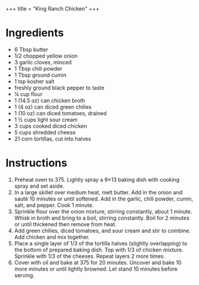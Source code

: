 +++
title = "King Ranch Chicken"
+++

# Ingredients

- 6 Tbsp butter
- 1/2 chopped yellow onion
- 3 garlic cloves, minced
- 1 Tbsp chili powder
- 1 Tbsp ground cumin
- 1 tsp kosher salt
- freshly ground black pepper to taste
- ¼ cup flour
- 1 (14.5 oz) can chicken broth
- 1 (4 oz) can diced green chilies
- 1 (10 oz) can diced tomatoes, drained
- 1 ½ cups light sour cream
- 3 cups cooked diced chicken
- 5 cups shredded cheese
- 21 corn tortillas, cut into halves

# Instructions

1. Preheat oven to 375. Lightly spray a 9×13 baking dish with cooking spray and set aside.
2. In a large skillet over medium heat, melt butter. Add in the onion and sauté 10 minutes or until softened. Add in the garlic, chili powder, cumin, salt, and pepper. Cook 1 minute.
3. Sprinkle flour over the onion mixture, stirring constantly, about 1 minute. Whisk in broth and bring to a boil, stirring constantly. Boil for 2 minutes or until thickened then remove from heat.
4. Add green chilies, diced tomatoes, and sour cream and stir to combine. Add chicken and mix together.
5. Place a single layer of 1/3 of the tortilla halves (slightly overlapping) to the bottom of prepared baking dish. Top with 1/3 of chicken mixture. Sprinkle with 1/3 of the cheeses. Repeat layers 2 more times.
6. Cover with oil and bake at 375 for 20 minutes. Uncover and bake 10 more minutes or until lightly browned. Let stand 10 minutes before serving.

